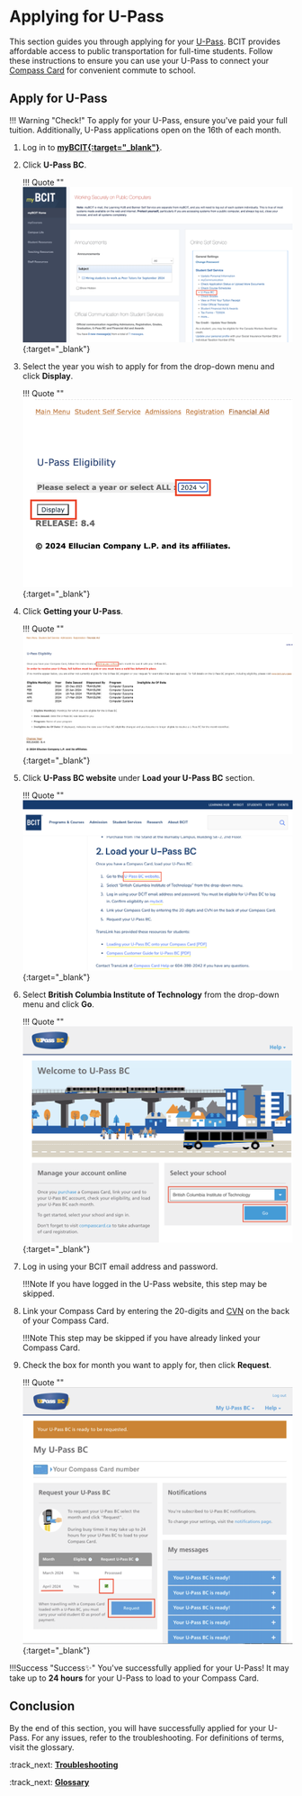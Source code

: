 # **Applying for U-Pass**

This section guides you through applying for your [U-Pass](glossary.md\#u-pass). BCIT provides affordable access to public transportation for full-time students. Follow these instructions to ensure you can use your U-Pass to connect your [Compass Card](glossary.md\#compass-card) for convenient commute to school.

## Apply for U-Pass
!!! Warning "Check!"
    To apply for your U-Pass, ensure you've paid your full tuition. Additionally, U-Pass applications open on the 16th of each month.

1. Log in to **<u>[myBCIT](https://my.bcit.ca/){:target="_blank"}</u>**.

2. Click **U-Pass BC**.

    !!! Quote ""
        [![U-Pass BC](..\Assets\applying-u-pass-image\u-pass-bc.png)](..\Assets\applying-u-pass-image\u-pass-bc.png){:target="_blank"}

3. Select the year you wish to apply for from the drop-down menu and click **Display**.

    !!! Quote ""
        [![Year and display](..\Assets\applying-u-pass-image\year-and-display.png)](..\Assets\applying-u-pass-image\year-and-display.png){:target="_blank"}

4. Click **Getting your U-Pass**.

    !!! Quote ""
        [![Getting your U-Pass](..\Assets\applying-u-pass-image\getting-u-pass.png)](..\Assets\applying-u-pass-image\getting-u-pass.png){:target="_blank"}

5. Click **U-Pass BC website** under **Load your U-Pass BC** section.

    !!! Quote ""
        [![U-Pass BC website](..\Assets\applying-u-pass-image\u-pass-website.png)](..\Assets\applying-u-pass-image\u-pass-website.png){:target="_blank"}


6. Select **British Columbia Institute of Technology** from the drop-down menu and click **Go**.

    !!! Quote ""
        [![U-Pass BC website](..\Assets\applying-u-pass-image\select-BCIT.png)](..\Assets\applying-u-pass-image\select-BCIT.png){:target="_blank"}

7. Log in using your BCIT email address and password.

    !!!Note
        If you have logged in the U-Pass website, this step may be skipped.

8. Link your Compass Card by entering the 20-digits and [CVN](glossary.md\#cvn) on the back of your Compass Card.

    !!!Note 
        This step may be skipped if you have already linked your Compass Card.


9. Check the box for month you want to apply for, then click **Request**.

    !!! Quote ""
        [![U-Pass BC request](..\Assets\applying-u-pass-image\request-u-pass.png)](..\Assets\applying-u-pass-image\request-u-pass.png){:target="_blank"}

!!!Success "Success✨"
    You've successfully applied for your U-Pass! It may take up to **24 hours** for your U-Pass to load to your Compass Card.

## Conclusion
By the end of this section, you will have successfully applied for your U-Pass. For any issues, refer to the troubleshooting. For definitions of terms, visit the glossary.

:track_next: **[Troubleshooting](troubleshooting.md)**

:track_next: **[Glossary](glossary.md)**
